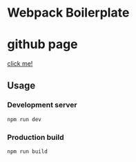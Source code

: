 # Webpack Boilerplate

# github page
[click me!](https://shibnev.github.io/__test__jug_ru/dist/)
## Usage

### Development server

```bash
npm run dev
```

### Production build

```bash
npm run build
```
